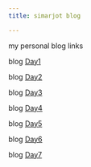 ```yaml
---
title: simarjot blog

---
```

my personal blog links


blog [Day1](https://simarjot0032.github.io/simar.github.io/post/day1)

blog [Day2](https://simarjot0032.github.io/simar.github.io/post/day2)


blog [Day3](https://simarjot0032.github.io/simar.github.io/post/day3)


blog [Day4](https://simarjot0032.github.io/simar.github.io/post/DAy4.html)


blog [Day5](https://simarjot0032.github.io/simar.github.io/post/DAY5.html)


blog [Day6]( https://simarjot0032.github.io/simar.github.io/post/Day6.html)


blog [Day7](https://simarjot0032.github.io/simar.github.io/post/day7.html)


